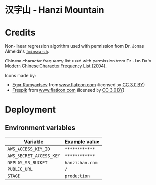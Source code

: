 # 汉字山 - Hanzi Mountain

# Credits

Non-linear regression algorithm used with permission from Dr. Jonas Almeida's 
[`fminsearch`](https://github.com/jonasalmeida/fminsearch).

Chinese character frequency list used with permission from Dr. Jun Da's [Modern Chinese Character Frequency List (2004)](http://lingua.mtsu.edu/chinese-computing/statistics/char/list.php?Which=MO).

Icons made by:

* <a href="https://www.flaticon.com/authors/egor-rumyantsev" title="Egor Rumyantsev">Egor Rumyantsev</a>
    from <a href="https://www.flaticon.com/" title="Flaticon"> www.flaticon.com</a>
    (licensed by <a href="http://creativecommons.org/licenses/by/3.0/" title="Creative Commons BY 3.0" target="_blank">CC 3.0 BY</a>) 
* <a href="https://www.freepik.com/" title="Freepik">Freepik</a>
    from <a href="https://www.flaticon.com/" title="Flaticon"> www.flaticon.com</a>
    (licensed by <a href="http://creativecommons.org/licenses/by/3.0/" title="Creative Commons BY 3.0" target="_blank">CC 3.0 BY</a>)

# Deployment

## Environment variables

| Variable                | Example value   |
| ----------------------- | --------------- |
| `AWS_ACCESS_KEY_ID`     | `************`  |
| `AWS_SECRET_ACCESS_KEY` | `************`  |
| `DEPLOY_S3_BUCKET`      | `hanzishan.com` |
| `PUBLIC_URL`            | `/`             |
| `STAGE`                 | `production`    |

